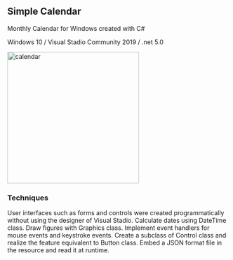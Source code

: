 ## Simple Calendar

Monthly Calendar for Windows created with C#

Windows 10 / Visual Stadio Community 2019 / .net 5.0

<img src="http://mikomokaru.sakura.ne.jp/dot_net/1/calendar.png" alt="calendar" title="calendar" width="300">

### Techniques
User interfaces such as forms and controls were created programmatically without using the designer of Visual Stadio. Calculate dates using DateTime class. Draw figures with Graphics class. Implement event handlers for mouse events and keystroke events. Create a subclass of Control class and realize the feature equivalent to Button class. Embed a JSON format file in the resource and read it at runtime.

